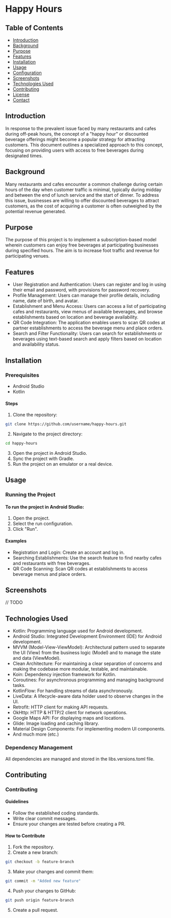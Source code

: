 # Happy Hours
## Table of Contents

 - [Introduction]()
 - [Background]()
 - [Purpose]()
- [Features]()
- [Installation]()
- [Usage]()
- [Configuration]()
- [Screenshots]()
- [Technologies Used]()
- [Contributing]()
- [License]()
- [Contact]()

## Introduction
In response to the prevalent issue faced by many restaurants and cafes during off-peak hours, the concept of a "happy hour" or discounted beverage offerings might become a popular strategy for attracting customers. This document outlines a specialized approach to this concept, focusing on providing users with access to free beverages during designated times.

## Background
Many restaurants and cafes encounter a common challenge during certain hours of the day when customer traffic is minimal, typically during midday and between the end of lunch service and the start of dinner. To address this issue, businesses are willing to offer discounted beverages to attract customers, as the cost of acquiring a customer is often outweighed by the potential revenue generated.

## Purpose
The purpose of this project is to implement a subscription-based model wherein customers can enjoy free beverages at participating businesses during specified hours. The aim is to increase foot traffic and revenue for participating venues.

## Features
- User Registration and Authentication: Users can register and log in using their email and password, with provisions for password recovery.
- Profile Management: Users can manage their profile details, including name, date of birth, and avatar.
- Establishment and Menu Access: Users can access a list of participating cafes and restaurants, view menus of available beverages, and browse establishments based on location and beverage availability.
- QR Code Integration: The application enables users to scan QR codes at partner establishments to access the beverage menu and place orders.
- Search and Filter Functionality: Users can search for establishments or beverages using text-based search and apply filters based on location and availability status.

## Installation

### Prerequisites
- Android Studio
- Kotlin

#### Steps
1. Clone the repository:
```bash
git clone https://github.com/username/happy-hours.git
```
2. Navigate to the project directory:
```bash
cd happy-hours
```
3. Open the project in Android Studio.
4. Sync the project with Gradle.
5. Run the project on an emulator or a real device.

## Usage
### Running the Project
#### To run the project in Android Studio:

1. Open the project.
2. Select the run configuration.
3. Click "Run".

#### Examples
- Registration and Login: Create an account and log in.
- Searching Establishments: Use the search feature to find nearby cafes and restaurants with free beverages.
- QR Code Scanning: Scan QR codes at establishments to access beverage menus and place orders.

## Screenshots
// TODO

## Technologies Used
- Kotlin: Programming language used for Android development.
- Android Studio: Integrated Development Environment (IDE) for Android development.
- MVVM (Model-View-ViewModel): Architectural pattern used to separate the UI (View) from the business logic (Model) and to manage the state and data (ViewModel).
- Clean Architecture: For maintaining a clear separation of concerns and making the codebase more modular, testable, and maintainable.
- Koin: Dependency injection framework for Kotlin.
- Coroutines: For asynchronous programming and managing background tasks.
- KotlinFlow: For handling streams of data asynchronously.
- LiveData: A lifecycle-aware data holder used to observe changes in the UI.
- Retrofit: HTTP client for making API requests.
- OkHttp: HTTP & HTTP/2 client for network operations.
- Google Maps API: For displaying maps and locations.
- Glide: Image loading and caching library.
- Material Design Components: For implementing modern UI components. 
- And much more (etc.)

### Dependency Management
All dependencies are managed and stored in the libs.versions.toml file.

## Contributing
### Contributing
#### Guidelines
- Follow the established coding standards.
- Write clear commit messages.
- Ensure your changes are tested before creating a PR.
#### How to Contribute
1. Fork the repository.
2. Create a new branch:
```bash
git checkout -b feature-branch 
```
3. Make your changes and commit them:
```bash
git commit -m "Added new feature"
```
4. Push your changes to GitHub:
```bash
git push origin feature-branch
```
5. Create a pull request.

